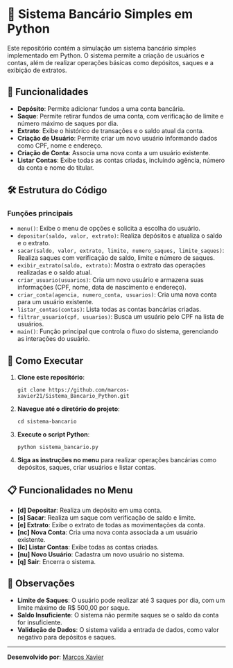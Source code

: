 
# 🏦 Sistema Bancário Simples em Python

Este repositório contém a simulação um sistema bancário simples implementado em Python. O sistema permite a criação de usuários e contas, além de realizar operações básicas como depósitos, saques e a exibição de extratos.

## 🚀 Funcionalidades

- **Depósito**: Permite adicionar fundos a uma conta bancária.
- **Saque**: Permite retirar fundos de uma conta, com verificação de limite e número máximo de saques por dia.
- **Extrato**: Exibe o histórico de transações e o saldo atual da conta.
- **Criação de Usuário**: Permite criar um novo usuário informando dados como CPF, nome e endereço.
- **Criação de Conta**: Associa uma nova conta a um usuário existente.
- **Listar Contas**: Exibe todas as contas criadas, incluindo agência, número da conta e nome do titular.

## 🛠️ Estrutura do Código

### Funções principais

- `menu()`: Exibe o menu de opções e solicita a escolha do usuário.
- `depositar(saldo, valor, extrato)`: Realiza depósitos e atualiza o saldo e o extrato.
- `sacar(saldo, valor, extrato, limite, numero_saques, limite_saques)`: Realiza saques com verificação de saldo, limite e número de saques.
- `exibir_extrato(saldo, extrato)`: Mostra o extrato das operações realizadas e o saldo atual.
- `criar_usuario(usuarios)`: Cria um novo usuário e armazena suas informações (CPF, nome, data de nascimento e endereço).
- `criar_conta(agencia, numero_conta, usuarios)`: Cria uma nova conta para um usuário existente.
- `listar_contas(contas)`: Lista todas as contas bancárias criadas.
- `filtrar_usuario(cpf, usuarios)`: Busca um usuário pelo CPF na lista de usuários.
- `main()`: Função principal que controla o fluxo do sistema, gerenciando as interações do usuário.

## 🔧 Como Executar

1. **Clone este repositório**:
   ```
   git clone https://github.com/marcos-xavier21/Sistema_Bancario_Python.git
   ```

2. **Navegue até o diretório do projeto**:
   ```
   cd sistema-bancario
   ```

3. **Execute o script Python**:
   ```
   python sistema_bancario.py
   ```

4. **Siga as instruções no menu** para realizar operações bancárias como depósitos, saques, criar usuários e listar contas.

## 📋 Funcionalidades no Menu

- **[d] Depositar**: Realiza um depósito em uma conta.
- **[s] Sacar**: Realiza um saque com verificação de saldo e limite.
- **[e] Extrato**: Exibe o extrato de todas as movimentações da conta.
- **[nc] Nova Conta**: Cria uma nova conta associada a um usuário existente.
- **[lc] Listar Contas**: Exibe todas as contas criadas.
- **[nu] Novo Usuário**: Cadastra um novo usuário no sistema.
- **[q] Sair**: Encerra o sistema.

## 📌 Observações

- **Limite de Saques**: O usuário pode realizar até 3 saques por dia, com um limite máximo de R$ 500,00 por saque.
- **Saldo Insuficiente**: O sistema não permite saques se o saldo da conta for insuficiente.
- **Validação de Dados**: O sistema valida a entrada de dados, como valor negativo para depósitos e saques.

---

**Desenvolvido por**: [Marcos Xavier](https://www.linkedin.com/in/marcos-s-xavier/)
```
